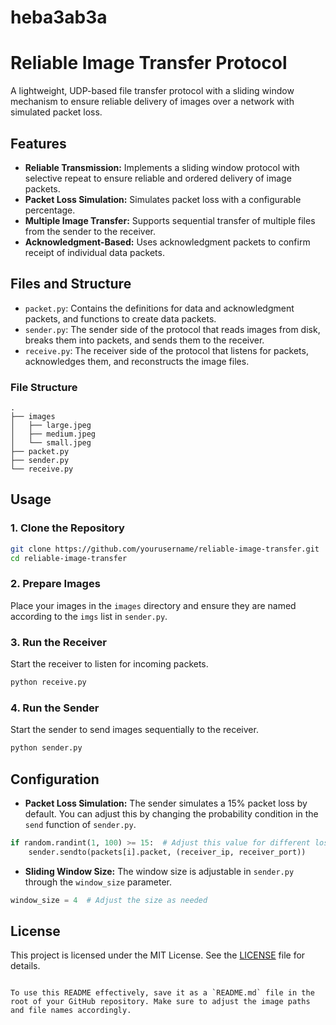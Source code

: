 # heba3ab3a

# Reliable Image Transfer Protocol

A lightweight, UDP-based file transfer protocol with a sliding window mechanism to ensure reliable delivery of images over a network with simulated packet loss.

## Features
- **Reliable Transmission:** Implements a sliding window protocol with selective repeat to ensure reliable and ordered delivery of image packets.
- **Packet Loss Simulation:** Simulates packet loss with a configurable percentage.
- **Multiple Image Transfer:** Supports sequential transfer of multiple files from the sender to the receiver.
- **Acknowledgment-Based:** Uses acknowledgment packets to confirm receipt of individual data packets.

## Files and Structure
- `packet.py`: Contains the definitions for data and acknowledgment packets, and functions to create data packets.
- `sender.py`: The sender side of the protocol that reads images from disk, breaks them into packets, and sends them to the receiver.
- `receive.py`: The receiver side of the protocol that listens for packets, acknowledges them, and reconstructs the image files.

### File Structure
```
.
├── images
│   ├── large.jpeg
│   ├── medium.jpeg
│   └── small.jpeg
├── packet.py
├── sender.py
└── receive.py
```

## Usage

### 1. Clone the Repository
```bash
git clone https://github.com/yourusername/reliable-image-transfer.git
cd reliable-image-transfer
```

### 2. Prepare Images
Place your images in the `images` directory and ensure they are named according to the `imgs` list in `sender.py`.

### 3. Run the Receiver
Start the receiver to listen for incoming packets.
```bash
python receive.py
```

### 4. Run the Sender
Start the sender to send images sequentially to the receiver.
```bash
python sender.py
```

## Configuration
- **Packet Loss Simulation:** The sender simulates a 15% packet loss by default. You can adjust this by changing the probability condition in the `send` function of `sender.py`.

```python
if random.randint(1, 100) >= 15:  # Adjust this value for different loss rates
    sender.sendto(packets[i].packet, (receiver_ip, receiver_port))
```

- **Sliding Window Size:** The window size is adjustable in `sender.py` through the `window_size` parameter.

```python
window_size = 4  # Adjust the size as needed
```

## License
This project is licensed under the MIT License. See the [LICENSE](LICENSE) file for details.
```

To use this README effectively, save it as a `README.md` file in the root of your GitHub repository. Make sure to adjust the image paths and file names accordingly.
